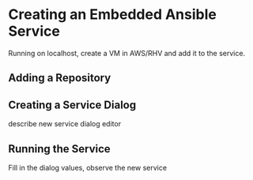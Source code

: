 # Creating an Embedded Ansible Service

Running on localhost, create a VM in AWS/RHV and add it to the service.

## Adding a Repository

## Creating a Service Dialog

describe new service dialog editor

## Running the Service

Fill in the dialog values, observe the new service
